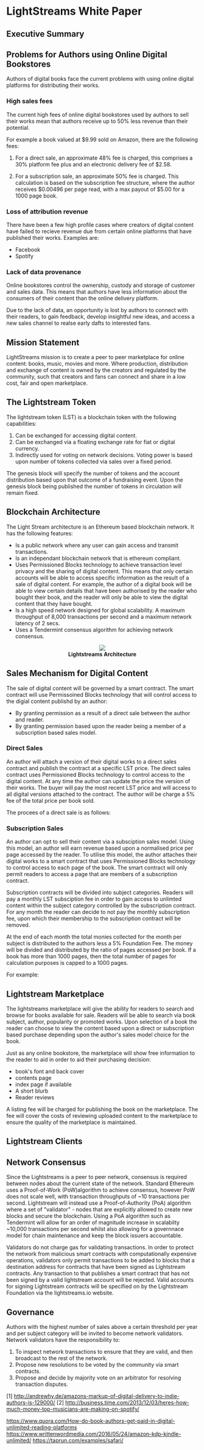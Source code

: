 # LightStreams White Paper

## Executive Summary


## Problems for Authors using Online Digital Bookstores

Authors of digital books face the current problems with using online digital platforms for distributing their works.

### High sales fees 

The current high fees of online digital bookstores used by authors to sell their works mean that authors receive up to 50% less revenue than their potential. 

For example a book valued at $9.99 sold on Amazon, there are the following fees:

1. For a direct sale, an approximate 48% fee is charged, this comprises a 30% platform fee plus and an electronic delivery fee of $2.58.

2. For a subscription sale, an approximate 50% fee is charged. This calculation is based on the subscription fee structure, where the author receives $0.00496 per page read, with a max payout of $5.00 for a 1000 page book.

### Loss of attribution revenue

There have been a few high profile cases where creators of digital content have failed to recieve revenue due from certain online platforms that have published their works. Examples are:
- Facebook
- Spotify

### Lack of data provenance
Online bookstores control the ownership, custody and storage of customer and sales data. This means that authors have less information about the consumers of their content than the online delivery platform. 

Due to the lack of data, an opportunity is lost by authors to connect with their readers, to gain feedback, develop insightful new ideas, and access a new sales channel to realse early dafts to interested fans.

## Mission Statement

LightStreams mission is to create a peer to peer marketplace for online content: books, music, movies and more. Where production, distribution and exchange of content is owned by the creators and regulated by the community, such that creators and fans can connect and share in a low cost, fair and open marketplace.

## The Lightstream Token

The lightstream token (LST) is a blockchain token with the following capabilities:

1. Can be exchanged for accessing digital content.
2. Can be exchanged via a floating exchange rate for fiat or digital currency.
4. Indirectly used for voting on network decisions. Voting power is based upon number of tokens collected via sales over a fixed period.

The genesis block will specify the number of tokens and the account distribution based upon that outcome of a fundraising event. Upon the genesis block being published the number of tokens in circulation will remain fixed. 

## Blockchain Architecture

The Light Stream architecture is an Ethereum based blockchain network. It has the following features:

- Is a public network where any user can gain access and transmit transactions.
- Is an independant blockchain network that is ethereum compliant. 
- Uses Permissioned Blocks technology to achieve transaction level privacy and the sharing of digital content. This means that only certain accounts will be able to access specific information as the result of a sale of digital content. For example, the author of a digital book will be able to view certain details that have been authorised by the reader who bought their book, and the reader will only be able to view the digital content that they have bought.
- Is a high speed network designed for global scalability. A maximum throughput of 8,000 transactions per second and a maximum network latency of 2 secs.
- Uses a Tendermint consensus algorithm for achieving network consensus.

<p align="center">
<img src="/images/lightstreams-architecture.png">
<br>
<b>Lightstreams Architecture</b> 
</p>


## Sales Mechanism for Digital Content

The sale of digital content will be governed by a smart contract. The smart contract will use Permissoined Blocks technology that will control access to the digial content publishd by an author:

- By granting permission as a result of a direct sale between the author and reader.
- By granting permission based upon the reader being a member of a subscription based sales model.

### Direct Sales

An author will attach a version of their digital works to a direct sales contract and publish the contract at a specific LST price. The direct sales contract uses Permissioned Blocks technology to control access to the digital content. At any time the author can update the  price the version of their works. The buyer will pay the most recent LST price and will access to all digital versions attached to the contract. The author will be charge a 5% fee of the total price per book sold.

The procees of a direct sale is as follows:

### Subscription Sales

An author can opt to sell their content via a subsciption sales model. Using this model, an author will earn revenue based upon a normalised price per page accessed by the reader. To utilise this model, the author attaches their digital works to a smart contract that uses Permissioned Blocks technology to control access to each page of the book. The smart contract will only permit readers to access a page that are members of a subscription contract. 

Subscription contracts will be divided into subject categories. Readers will pay a monthly LST subsciption fee in order to gain access to unlimted content within the subject category controlled by the subscription contract. For any month the reader can decide to not pay the monthly subscription fee, upon which their membership to the subscription contract will be removed.

At the end of each month the total monies collected for the month per subject is distributed to the authors less a 5% Foundation Fee. The money will be divided and distributed by the ratio of pages accessed per book. If a book has more than 1000 pages, then the total number of pages for calculation purposes is capped to a 1000 pages. 

For example:

## Lightstream Marketplace

The lightstreams marketplace will give the ability for readers to search and browse for books available for sale. Readers will be able to search via book subject, author, popularity or promoted works. Upon selection of a book the reader can choose to view the content based upon a direct or subscription based purchase depending upon the author's sales model choice for the book. 

Just as any online bookstore, the marketplace will show free information to the reader to aid in order to aid their purchasing decision:

- book's font and back cover
- contents page
- index page if available
- A short blurb
- Reader reviews

A listing fee will be charged for publishing the book on the marketplace. The fee will cover the costs of reviewing uploaded content to the marketplace to ensure the quality of the marketplace is maintained.


## Lightstream Clients

## Network Consensus

Since the Lightstreams is a peer to peer network, consensus is required between nodes about the current state of the network. Standard Ethereum uses a Proof-of-Work (PoW)algorithm to achieve consensus, however PoW does not scale well, with transaction throughputs of ~10 transactions per second. Lightstream will instead use a Proof-of-Authority (PoA) algorithm where a set of "validator" - nodes that are explicitly allowed to create new blocks and secure the blockchain. Using a PoA algorithm such as Tendermint will allow for an order of magnitude increase in scalabilty ~10,000 transactions per second whilst also allowing for a governnace model for chain maintenance and keep the block issuers accountable.


Validators do not charge gas for validating transactions. In order to protect the network from malicious smart contracts with computationally expensive operations, validators only permit transactions to be added to blocks that a destination address for contracts that have been signed as Lightstream contracts. Any transaction to that publishes a smart contract that has not been signed by a valid lightstream account will be rejected. Valid accounts for signing Lightstream contracts will be specified on by the Lightstream Foundation via the lightstreams.io website.

## Governance

Authors with the highest number of sales above a certain threshold per year and per subject category will be invited to become network validators. Network validators have the responsibility to:

1. To inspect network transactions to ensure that they are valid, and then broadcast to the rest of the network.
2. Propose new resolutions to be voted by the community via smart contracts.
3. Propose and decide by majority vote on an arbitrator for resolving transaction disputes.

[1] http://andrewhy.de/amazons-markup-of-digital-delivery-to-indie-authors-is-129000/
[2] http://business.time.com/2013/12/03/heres-how-much-money-top-musicians-are-making-on-spotify/

https://www.quora.com/How-do-book-authors-get-paid-in-digital-unlimited-reading-platforms
https://www.writtenwordmedia.com/2016/05/24/amazon-kdp-kindle-unlimited/
https://taprun.com/examples/safari/
